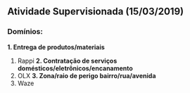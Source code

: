 ## Atividade Supervisionada (15/03/2019)

### Domínios:

**1. Entrega de produtos/materiais**
1. Rappi 
**2. Contratação de serviços domésticos/eletrônicos/encanamento**
1. OLX
**3. Zona/raio de perigo bairro/rua/avenida**
1. Waze